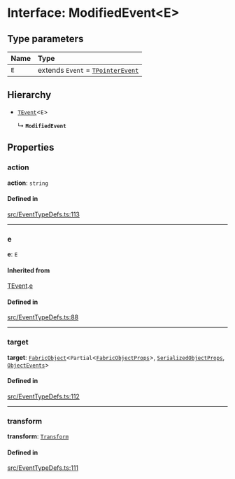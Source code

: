 # Interface: ModifiedEvent\<E\>

## Type parameters

| Name | Type |
| :------ | :------ |
| `E` | extends `Event` = [`TPointerEvent`](/apidocs/modules.md#tpointerevent) |

## Hierarchy

- [`TEvent`](/apidocs/interfaces/TEvent.md)\<`E`\>

  ↳ **`ModifiedEvent`**

## Properties

### action

 **action**: `string`

#### Defined in

[src/EventTypeDefs.ts:113](https://github.com/fabricjs/fabric.js/blob/b24e8cbdf/src/EventTypeDefs.ts#L113)

___

### e

 **e**: `E`

#### Inherited from

[TEvent](/apidocs/interfaces/TEvent.md).[e](/apidocs/interfaces/TEvent.md#e)

#### Defined in

[src/EventTypeDefs.ts:88](https://github.com/fabricjs/fabric.js/blob/b24e8cbdf/src/EventTypeDefs.ts#L88)

___

### target

 **target**: [`FabricObject`](/apidocs/classes/FabricObject.md)\<`Partial`\<[`FabricObjectProps`](/apidocs/interfaces/FabricObjectProps.md)\>, [`SerializedObjectProps`](/apidocs/interfaces/SerializedObjectProps.md), [`ObjectEvents`](/apidocs/interfaces/ObjectEvents.md)\>

#### Defined in

[src/EventTypeDefs.ts:112](https://github.com/fabricjs/fabric.js/blob/b24e8cbdf/src/EventTypeDefs.ts#L112)

___

### transform

 **transform**: [`Transform`](/apidocs/modules.md#transform)

#### Defined in

[src/EventTypeDefs.ts:111](https://github.com/fabricjs/fabric.js/blob/b24e8cbdf/src/EventTypeDefs.ts#L111)
